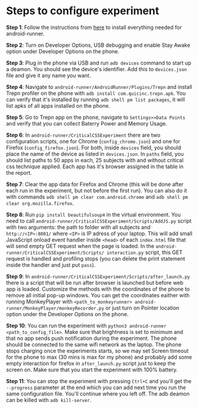 # Steps to configure experiment

**Step 1**: Follow the instructions from [here](https://github.com/S2-group/android-runner/blob/master/CONTRIBUTING.md) to install everything needed for 
android-runner.

**Step 2**: Turn on Developer Options, USB debugging and enable Stay Awake option under Developer Options on the phone.

**Step 3**: Plug in the phone via USB and run `adb devices` command to start up a deamon. You should see the device's identifier. Add this to `devices.json` file 
and give it any name you want.

**Step 4**: Navigate to `android-runner/AndroidRunner/Plugins/Trepn` and install Trepn profiler on the phone with `adb install com.quicinc.trepn.apk`. You can 
verify that it's installed by running `adb shell pm list packages`, it will list apks of all apps installed on the phone.

**Step 5**: Go to Trepn app on the phone, navigate to `Settings>>Data Points` and verify that you can collect Baterry Power and Memory Usage.

**Step 6**: In `android-runner/CriticalCSSExperiment` there are two configuration scripts, one for Chrome (`config_chrome.json`) and one for Firefox 
(`config_firefox.json`). For both, inside `devices` field, you should place the name of the device as listed in `devices.json`. In `paths` field, you should list
paths to 50 apps in each, 25 subjects with and without critical css technique applied. Each app has it's browser assigned in the table in the report.

**Step 7**: Clear the app data for Firefox and Chrome (this will be done after each run in the experiment, but not before the first run). You can also do it with 
commands `adb shell pm clear com.android.chrome` and `adb shell pm clear org.mozilla.firefox`.

**Step 8**: Run `pip install beautifulsoup4` in the virtual environment. You need to call `android-runner/CriticalCSSExperiment/Scripts/AddJS.py` script with two 
arguments: the path to folder with all subjects and `http://<IP>:8001/` where `<IP>` is IP adress of your laptop. This will add small JavaScript onload event 
handler inside `<head>` of each `index.html` file that will send empty GET request when the page is loaded. In the `android-runner/CriticalCSSExperiment/Scripts/
interaction.py` script, this GET request is handled and profiling stops (you can delete the print statement inside the handler and just put `pass`).

**Step 9**: In `android-runner/CriticalCSSExperiment/Scripts/after_launch.py` there is a script that will be run after browser is launched but before web app is 
loaded. Customize the methods with the coordinates of the phone to remove all initial pop-up windows. You can get the coordinates eaither with running MonkeyPlayer 
with `<path_to_monkeyrunner> android-runner/MonkeyPlayer/monkeyRecorder.py` or just turn on Pointer location option under the Developer Options on the phone.

**Step 10**: You can run the experiment with `python3 android-runner <path_to_config_file>`. Make sure that brightness is set to minimum and that no app sends push
notification during the experiment. The phone should be connected to the same wifi network as the laptop. The phone stops charging once the experiments starts, so
we may set Screen timeout for the phone to max (30 mins is max for my phone) and probably add some empty interaction for firefox in `after_launch.py` script just
to keep the screen on. Make sure that you start the experiment with 100% battery.

**Step 11**: You can stop the experiment with pressing `Ctrl+C` and you'll get the `--progress` parameter at the end which you can add next time you run the same 
configuration file. You'll continue where you left off. The adb deamon can be killed with `adb kill-server`.

